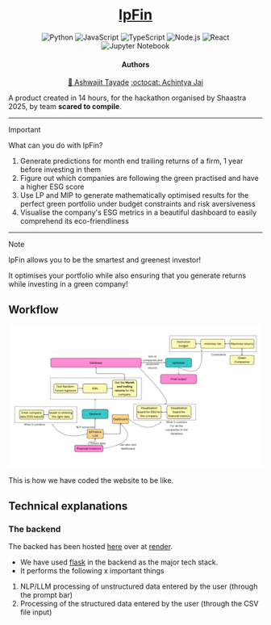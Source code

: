 <div align="center"><a name="readme-top"></a>

# [IpFin](https://industri-ai-workashwajittayade-gmailcoms-projects.vercel.app/)

<p align="center">
  <img src="https://img.shields.io/badge/Code-Python-informational?style=flat&logo=python&color=blue" alt="Python" />
  <img src="https://img.shields.io/badge/Code-JavaScript-informational?style=flat&logo=javascript&color=yellow" alt="JavaScript" />
  <img src="https://img.shields.io/badge/Code-TypeScript-informational?style=flat&logo=typescript&color=blue" alt="TypeScript" />
  <img src="https://img.shields.io/badge/Code-Node.js-informational?style=flat&logo=node.js&color=green" alt="Node.js" />
  <img src="https://img.shields.io/badge/Code-React-informational?style=flat&logo=react&color=cyan" alt="React" />
  <img src="https://img.shields.io/badge/Tool-Jupyter-informational?style=flat&logo=jupyter&color=orange" alt="Jupyter Notebook" />
</p>

#### Authors
[ :trident: Ashwajit Tayade](https://github.com/AST0008)
[ :octocat: Achintya Jai](https://github.com/pUrGe12)

</div>

A product created in 14 hours, for the hackathon organised by Shaastra 2025, by team **scared to compile**.

---

> [!IMPORTANT]
> What can you do with IpFin?

1. Generate predictions for month end trailing returns of a firm, 1 year before investing in them
2. Figure out which companies are following the green practised and have a higher ESG score
3. Use LP and MIP to generate mathematically optimised results for the perfect green portfolio under budget constraints and risk aversiveness
4. Visualise the company's ESG metrics in a beautiful dashboard to easily comprehend its eco-friendliness

---

> [!NOTE]
> IpFin allows you to be the smartest and greenest investor!

It optimises your portfolio while also ensuring that you generate returns while investing in a green company!

## Workflow

![image](./workflow.png)

This is how we have coded the website to be like.

## Technical explanations

### The backend

The backed has been hosted [here]( https://industriai.onrender.com) over at [render](https://render.com/). 

- We have used [flask](https://flask.palletsprojects.com/en/stable/) in the backend as the major tech stack.
- It performs the following x important things

1. NLP/LLM processing of unstructured data entered by the user (through the prompt bar)
2. Processing of the structured data entered by the user (through the CSV file input)
